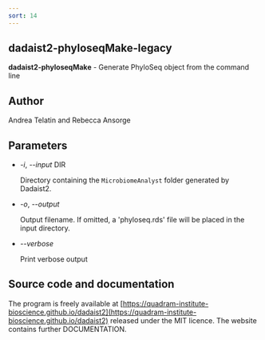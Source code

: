 ```yaml
---
sort: 14
---
```

## dadaist2-phyloseqMake-legacy
**dadaist2-phyloseqMake** - Generate PhyloSeq object from the command line

## Author
Andrea Telatin and Rebecca Ansorge

## Parameters
- _-i_, _--input_ DIR

    Directory containing the `MicrobiomeAnalyst` folder generated by Dadaist2.

- _-o_, _--output_

    Output filename. If omitted, a 'phyloseq.rds' file will be placed in the input directory.

- _--verbose_

    Print verbose output

## Source code and documentation
The program is freely available at [https://quadram-institute-bioscience.github.io/dadaist2](https://quadram-institute-bioscience.github.io/dadaist2)
released under the MIT licence. The website contains further DOCUMENTATION.
